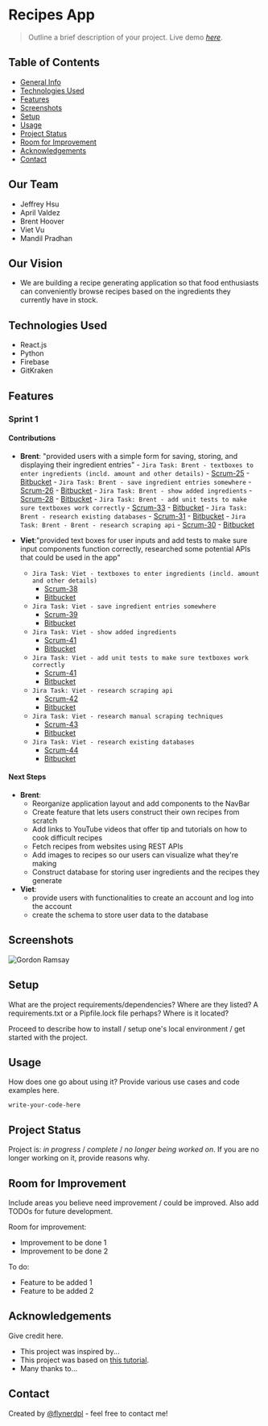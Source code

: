 # Recipes App

> Outline a brief description of your project.
> Live demo [_here_](https://www.example.com). <!-- If you have the project hosted somewhere, include the link here. -->

## Table of Contents

- [General Info](#general-information)
- [Technologies Used](#technologies-used)
- [Features](#features)
- [Screenshots](#screenshots)
- [Setup](#setup)
- [Usage](#usage)
- [Project Status](#project-status)
- [Room for Improvement](#room-for-improvement)
- [Acknowledgements](#acknowledgements)
- [Contact](#contact)
<!-- * [License](#license) -->

## Our Team

- Jeffrey Hsu
- April Valdez
- Brent Hoover
- Viet Vu
- Mandil Pradhan

## Our Vision

- We are building a recipe generating application so that food enthusiasts can conveniently browse recipes based on the ingredients they currently have in stock.

## Technologies Used

- React.js
- Python
- Firebase
- GitKraken

## Features

### Sprint 1

#### Contributions

- **Brent**: "provided users with a simple form for saving, storing, and displaying their ingredient entries" - `Jira Task: Brent - textboxes to enter ingredients (incld. amount and other details)` - [Scrum-25](https://cs3398f23klingons.atlassian.net/jira/software/projects/SCRUM/boards/1?selectedIssue=SCRUM-25) - [Bitbucket](https://bitbucket.org/cs3398f23klingons/recipes-repo/commits/branch/feature%2FSCRUM-25-bah4-create-textbox) - `Jira Task: Brent - save ingredient entries somewhere` - [Scrum-26](https://cs3398f23klingons.atlassian.net/jira/software/projects/SCRUM/boards/1?selectedIssue=SCRUM-26) - [Bitbucket](https://bitbucket.org/cs3398f23klingons/recipes-repo/commits/branch/feature%2FSCRUM-26-brent---save-ingredient-entries) - `Jira Task: Brent - show added ingredients` - [Scrum-28](https://cs3398f23klingons.atlassian.net/jira/software/projects/SCRUM/boards/1?selectedIssue=SCRUM-28) - [Bitbucket](https://bitbucket.org/cs3398f23klingons/recipes-repo/commits/branch/SCRUM-28-brent---show-added-ingredients) - `Jira Task: Brent - add unit tests to make sure textboxes work correctly` - [Scrum-33](https://cs3398f23klingons.atlassian.net/jira/software/projects/SCRUM/boards/1?selectedIssue=SCRUM-33) - [Bitbucket](https://bitbucket.org/cs3398f23klingons/recipes-repo/commits/branch/feature%2FSCRUM-33-brent---add-unit-tests-for-textbox) - `Jira Task: Brent - research existing databases` - [Scrum-31](https://cs3398f23klingons.atlassian.net/jira/software/projects/SCRUM/boards/1?selectedIssue=SCRUM-31) - [Bitbucket](https://bitbucket.org/cs3398f23klingons/recipes-repo/commits/branch/feature%2FSCRUM-31-brent---research-databases) - `Jira Task: Brent - Brent - research scraping api` - [Scrum-30](https://cs3398f23klingons.atlassian.net/jira/software/projects/SCRUM/boards/1?selectedIssue=SCRUM-30) - [Bitbucket](https://bitbucket.org/cs3398f23klingons/recipes-repo/commits/branch/feature%2FSCRUM-30-brent---research-scraping-api)
  <br />

- **Viet**:"provided text boxes for user inputs and add tests to make sure input components function correctly, researched some potential APIs that could be used in the app"
  - `Jira Task: Viet - textboxes to enter ingredients (incld. amount and other details)`
    - [Scrum-38](https://cs3398f23klingons.atlassian.net/jira/software/projects/SCRUM/boards/1?selectedIssue=SCRUM-38)
    - [Bitbucket](https://bitbucket.org/cs3398f23klingons/recipes-repo/commits/branch/feature%2FSCRUM-38-llv43-create-textbox)
  - `Jira Task: Viet - save ingredient entries somewhere`
    - [Scrum-39](https://cs3398f23klingons.atlassian.net/jira/software/projects/SCRUM/boards/1?selectedIssue=SCRUM-39)
    - [Bitbucket](https://bitbucket.org/cs3398f23klingons/recipes-repo/commits/branch/feature%2FSCRUM-39-viet---save-ingredient-entries-)
  - `Jira Task: Viet - show added ingredients`
    - [Scrum-41](https://cs3398f23klingons.atlassian.net/jira/software/projects/SCRUM/boards/1?selectedIssue=SCRUM-41)
    - [Bitbucket](https://bitbucket.org/cs3398f23klingons/recipes-repo/commits/branch/feature%2FSCRUM-41-viet--show-added-ingredients)
  - `Jira Task: Viet - add unit tests to make sure textboxes work correctly`
    - [Scrum-41](https://cs3398f23klingons.atlassian.net/jira/software/projects/SCRUM/boards/1?selectedIssue=SCRUM-40)
    - [Bitbucket](https://bitbucket.org/cs3398f23klingons/recipes-repo/commits/branch/feature%2FSCRUM-40-viet---add-unit-tests-to-make-s)
  - `Jira Task: Viet - research scraping api`
    - [Scrum-42](https://cs3398f23klingons.atlassian.net/jira/software/projects/SCRUM/boards/1?selectedIssue=SCRUM-42)
    - [Bitbucket](https://bitbucket.org/cs3398f23klingons/recipes-repo/commits/branch/feature%2FSCRUM-42-viet---research-scraping-api)
  - `Jira Task: Viet - research manual scraping techniques`
    - [Scrum-43](https://cs3398f23klingons.atlassian.net/jira/software/projects/SCRUM/boards/1?selectedIssue=SCRUM-43)
    - [Bitbucket](https://bitbucket.org/cs3398f23klingons/recipes-repo/commits/branch/feature%2FSCRUM-43-viet---research-manual-scraping)
  - `Jira Task: Viet - research existing databases`
    - [Scrum-44](https://cs3398f23klingons.atlassian.net/jira/software/projects/SCRUM/boards/1?selectedIssue=SCRUM-44)
    - [Bitbucket](https://bitbucket.org/cs3398f23klingons/recipes-repo/commits/branch/feature%2FSCRUM-44-viet---research-existing-databa)

#### Next Steps

- **Brent**:
  - Reorganize application layout and add components to the NavBar
  - Create feature that lets users construct their own recipes from scratch
  - Add links to YouTube videos that offer tip and tutorials on how to cook difficult recipes
  - Fetch recipes from websites using REST APIs
  - Add images to recipes so our users can visualize what they're making
  - Construct database for storing user ingredients and the recipes they generate
- **Viet**:
  - provide users with functionalities to create an account and log into the account
  - create the schema to store user data to the database

## Screenshots

![Gordon Ramsay](https://i2-prod.dailyrecord.co.uk/incoming/article23157887.ece/ALTERNATES/s1200c/1_FOXs-Hells-Kitchen-Season-Fourteen.jpg)

<!-- If you have screenshots you'd like to share, include them here. -->

## Setup

What are the project requirements/dependencies? Where are they listed? A requirements.txt or a Pipfile.lock file perhaps? Where is it located?

Proceed to describe how to install / setup one's local environment / get started with the project.

## Usage

How does one go about using it?
Provide various use cases and code examples here.

`write-your-code-here`

## Project Status

Project is: _in progress_ / _complete_ / _no longer being worked on_. If you are no longer working on it, provide reasons why.

## Room for Improvement

Include areas you believe need improvement / could be improved. Also add TODOs for future development.

Room for improvement:

- Improvement to be done 1
- Improvement to be done 2

To do:

- Feature to be added 1
- Feature to be added 2

## Acknowledgements

Give credit here.

- This project was inspired by...
- This project was based on [this tutorial](https://www.example.com).
- Many thanks to...

## Contact

Created by [@flynerdpl](https://www.flynerd.pl/) - feel free to contact me!

<!-- Optional -->
<!-- ## License -->
<!-- This project is open source and available under the [... License](). -->

<!-- You don't have to include all sections - just the one's relevant to your project -->
